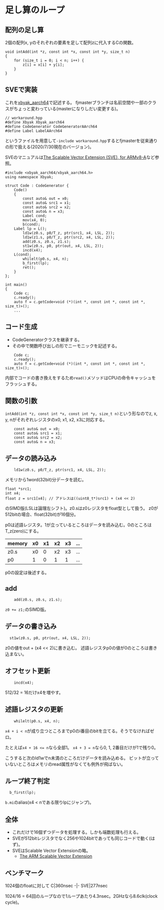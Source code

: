 # 足し算のループ

## 配列の足し算

2個の配列x, yのそれぞれの要素を足して配列zに代入するCの関数。
```
void intAdd(int *z, const int *x, const int *y, size_t n)
{
    for (size_t i = 0; i < n; i++) {
        z[i] = x[i] + y[i];
    }
}
```

## SVEで実装
これを[xbyak_aarch64](https://github.com/fujitsu/xbyak_aarch64/tree/master)で記述する。
fjmasterブランチは名前空間や一部のクラスがちょっと変わっている(masterになりしだい変更する)。

```
// workaround.hpp
#define Xbyak Xbyak_aarch64
#define CodeGenerator CodeGeneratorAArch64
#define Label LabelAArch64
```
というファイルを用意して`-include workaround.hpp`するとfjmasterを従来通りの形で扱える(2020/7/30現在のバージョン)。

SVEのマニュアルは[The Scalable Vector Extension (SVE), for ARMv8-A]( https://static.docs.arm.com/ddi0584/a/DDI0584A_a_SVE_supp_armv8A.pdf)など参照。

```
#include <xbyak_aarch64/xbyak_aarch64.h>
using namespace Xbyak;

struct Code : CodeGenerator {
    Code()
    {
        const auto& out = x0;
        const auto& src1 = x1;
        const auto& src2 = x2;
        const auto& n = x3;
        Label cond;
        mov(x4, 0);
        b(cond);
    Label lp = L();
        ld1w(z0.s, p0/T_z, ptr(src1, x4, LSL, 2));
        ld1w(z1.s, p0/T_z, ptr(src2, x4, LSL, 2));
        add(z0.s, z0.s, z1.s);
        st1w(z0.s, p0, ptr(out, x4, LSL, 2));
        incd(x4);
    L(cond);
        whilelt(p0.s, x4, n);
        b_first(lp);
        ret();
    }
};

int main()
{
    Code c;
    c.ready();
    auto f = c.getCode<void (*)(int *, const int *, const int *, size_t)>();
    ...
```
## コード生成
- CodeGeneratorクラスを継承する。
- その中で関数呼び出しの形でニーモニックを記述する。

```
    Code c;
    c.ready();
    auto f = c.getCode<void (*)(int *, const int *, const int *, size_t)>();
```
内部でコードの書き換えをするため`read()`メソッドはCPUの命令キャッシュをフラッシュする。

## 関数の引数

`intAdd(int *z, const int *x, const int *y, size_t n)`という形なのでz, x, y, nがそれぞれレジスタのx0, x1, x2, x3に対応する。

```
    const auto& out = x0;
    const auto& src1 = x1;
    const auto& src2 = x2;
    const auto& n = x3;
```

## データの読み込み

```
    ld1w(z0.s, p0/T_z, ptr(src1, x4, LSL, 2));
```
メモリから1word(32bit)分データを読む。

```
float *src1;
int x4;
float z = src1[x4]; // アドレスは((uint8_t*)src1) + (x4 << 2)
```
のSIMD版(LSLは論理左シフト)。z0.sはz0レジスタをfloat型として扱う。
z0が512bitの場合、float(32bit)が16個分。

p0は述語レジスタ。1が立っているところはデータを読み込む。0のところはT_z(zero)にする。

memory |x0|x1|x2|x3|...
-|-|-|-|-|-
z0.s |x0|0|x2|x3|...
p0|1|0|1|1|...

p0の設定は後述する。

## add

```
    add(z0.s, z0.s, z1.s);
```
`z0 += z1;`のSIMD版。

## データの書き込み

```
  st1w(z0.s, p0, ptr(out, x4, LSL, 2));
````
z0の値をout + (x4 << 2)に書き込む。
述語レジスタp0の値が0のところは書き込まない。

## オフセット更新

```
    incd(x4);
```
512/32 = 16だけx4を増やす。

## 述語レジスタの更新

```
    whilelt(p0.s, x4, n);
```
`x4 + i < n`が成り立つところまでp0のi番目のbitを立てる。そうでなければゼロ。

たとえば`x4 + 16 <= n`なら全部1。
`x4 + 3 = n`なら0, 1, 2番目だけが1で残り0。

こうすると次のld1wでn未満のところだけデータを読み込める。
ビットが立っていないところはメモリのread属性がなくても例外が飛ばない。

## ループ終了判定

```
  b_first(lp);
```
`b.mi`のalias(x4 < nである限りlpにジャンプ)。

## 全体
- これだけで16個ずつデータを処理する。しかも端数処理も行える。
- SVEが512bitレジスタでなく256や1024bitであっても同じコードで動く(はず)。
- SVEはScalable Vector Extensionの略。
  - [The ARM Scalable Vector Extension](https://arxiv.org/pdf/1803.06185)

## ベンチマーク
1024個のfloatに対して
C|360nsec
-|-
SVE|277nsec

1024/16 = 64回のループなので1ループあたり4.3nsec。2GHzなら8.6clk(clock cycle)。
